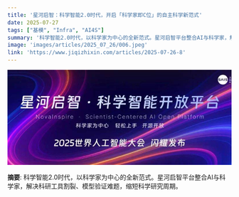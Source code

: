 ```yaml
---
title: '星河启智：科学智能2.0时代，开启「科学家即C位」的自主科学新范式'
date: 2025-07-27
tags: ["基模", "Infra", "AI4S"]
summary: '科学智能2.0时代，以科学家为中心的全新范式。星河启智平台整合AI与科学家，解决科研工具割裂、模型验证难题，缩短科学研究周期。'
image: 'images/articles/2025_07_26/006.jpeg'
link: 'https://www.jiqizhixin.com/articles/2025-07-26-8'
---
```

![星河启智：科学智能2.0时代，开启「科学家即C位」的自主科学新范式](images/articles/2025_07_26/006.jpeg)

**摘要**: 科学智能2.0时代，以科学家为中心的全新范式。星河启智平台整合AI与科学家，解决科研工具割裂、模型验证难题，缩短科学研究周期。
